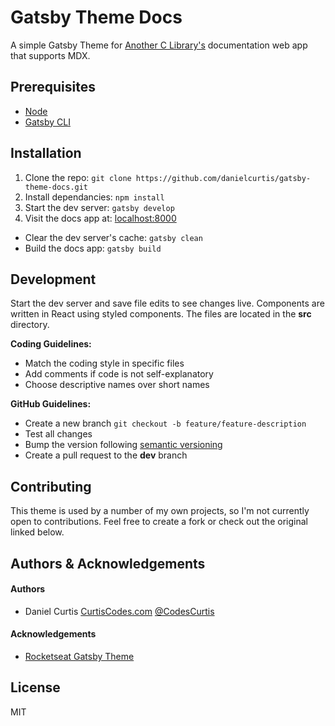 # Gatsby Theme Docs

A simple Gatsby Theme for [Another C Library's](https://anotherclibrary.com) documentation web app that supports MDX.

## Prerequisites

- [Node](https://nodejs.org/en/download/)
- [Gatsby CLI](https://www.gatsbyjs.org/tutorial/part-zero/)

## Installation

1. Clone the repo: `git clone https://github.com/danielcurtis/gatsby-theme-docs.git`
2. Install dependancies: `npm install`
3. Start the dev server: `gatsby develop`
4. Visit the docs app at: [localhost:8000](http://localhost:8000)

- Clear the dev server's cache: `gatsby clean`
- Build the docs app: `gatsby build`

## Development

Start the dev server and save file edits to see changes live. Components are written in React using styled components. The files are located in the **src** directory.

**Coding Guidelines:**

- Match the coding style in specific files
- Add comments if code is not self-explanatory
- Choose descriptive names over short names

**GitHub Guidelines:**

- Create a new branch `git checkout -b feature/feature-description`
- Test all changes
- Bump the version following [semantic versioning](https://semver.org/)
- Create a pull request to the **dev** branch

## Contributing

This theme is used by a number of my own projects, so I'm not currently open to contributions. Feel free to create a fork or check out the original linked below.

## Authors & Acknowledgements

#### Authors

- Daniel Curtis [CurtisCodes.com](https://curtiscodes.com/) [@CodesCurtis]([https](https://twitter.com/codescurtis))

#### Acknowledgements

- [Rocketseat Gatsby Theme](https://github.com/Rocketseat/gatsby-themes/tree/master/%40rocketseat/gatsby-theme-docs-core)

## License

MIT
